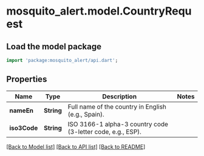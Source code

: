 # mosquito_alert.model.CountryRequest

## Load the model package
```dart
import 'package:mosquito_alert/api.dart';
```

## Properties
Name | Type | Description | Notes
------------ | ------------- | ------------- | -------------
**nameEn** | **String** | Full name of the country in English (e.g., Spain). | 
**iso3Code** | **String** | ISO 3166-1 alpha-3 country code (3-letter code, e.g., ESP). | 

[[Back to Model list]](../README.md#documentation-for-models) [[Back to API list]](../README.md#documentation-for-api-endpoints) [[Back to README]](../README.md)


